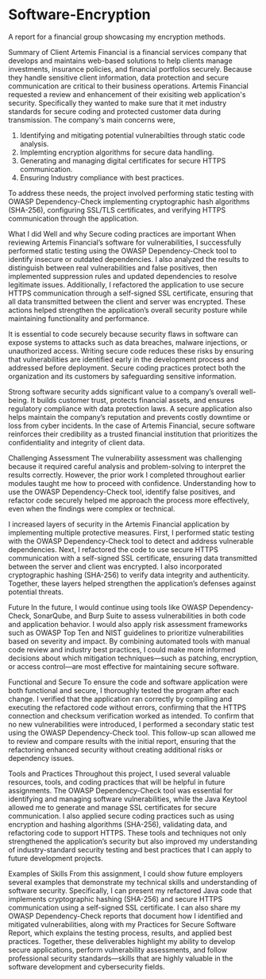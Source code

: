 # Software-Encryption
A report for a financial group showcasing my encryption methods.

Summary of Client
Artemis Financial is a financial services company that develops and maintains web-based solutions to help clients manage investments, insurance policies, and financial portfolios securely. 
Because they handle sensitive client information, data protection and secure communication are critical to their business operations. Artemis Financial requested a review and enhancement of
their exisiting web application's security. Specifically they wanted to make sure that it met industry standards for secure coding and protected customer data during transmission. The company's
main concerns were, 
1. Identifying and mitigating potential vulnerabilties through static code analysis.
2. Implemting encryption algorithms for secure data handling.
3. Generating and managing digital certificates for secure HTTPS communication.
4. Ensuring Industry compliance with best practices.

 To address these needs, the project involved performing static testing with OWASP Dependency-Check implementing cryptographic hash algorithms (SHA-256), configuring SSL/TLS certificates,
 and verifying HTTPS communication through the application.
 
What I did Well and why Secure coding practices are important
 When reviewing Artemis Financial’s software for vulnerabilities, I successfully performed static testing using the OWASP Dependency-Check tool to identify insecure or outdated dependencies. I also analyzed the results to distinguish between real vulnerabilities and false positives, 
 then implemented suppression rules and updated dependencies to resolve legitimate issues. Additionally, I refactored the application to use secure HTTPS communication through a self-signed SSL certificate, ensuring that all data transmitted between the client and server was encrypted. 
 These actions helped strengthen the application’s overall security posture while maintaining functionality and performance.

 It is essential to code securely because security flaws in software can expose systems to attacks such as data breaches, malware injections, or unauthorized access. Writing secure code reduces these risks by ensuring that vulnerabilities are identified early in the development process 
 and addressed before deployment. Secure coding practices protect both the organization and its customers by safeguarding sensitive information.

 Strong software security adds significant value to a company’s overall well-being. It builds customer trust, protects financial assets, and ensures regulatory compliance with data protection laws. A secure application also helps maintain the company’s reputation and prevents costly 
 downtime or loss from cyber incidents. In the case of Artemis Financial, secure software reinforces their credibility as a trusted financial institution that prioritizes the confidentiality and integrity of client data.

Challenging Assessment
 The vulnerability assessment was challenging because it required careful analysis and problem-solving to interpret the results correctly. However, the prior work I completed throughout earlier modules taught me how to proceed with confidence. Understanding how to use the OWASP 
 Dependency-Check tool, identify false positives, and refactor code securely helped me approach the process more effectively, even when the findings were complex or technical.

 I increased layers of security in the Artemis Financial application by implementing multiple protective measures. First, I performed static testing with the OWASP Dependency-Check tool to detect and address vulnerable dependencies. Next, I refactored the code to use secure HTTPS 
 communication with a self-signed SSL certificate, ensuring data transmitted between the server and client was encrypted. I also incorporated cryptographic hashing (SHA-256) to verify data integrity and authenticity. Together, these layers helped strengthen the application’s defenses 
 against potential threats.

 Future
 In the future, I would continue using tools like OWASP Dependency-Check, SonarQube, and Burp Suite to assess vulnerabilities in both code and application behavior. I would also apply risk assessment frameworks such as OWASP Top Ten and NIST guidelines to prioritize vulnerabilities 
 based on severity and impact. By combining automated tools with manual code review and industry best practices, I could make more informed decisions about which mitigation techniques—such as patching, encryption, or access control—are most effective for maintaining secure software.

Functional and Secure
 To ensure the code and software application were both functional and secure, I thoroughly tested the program after each change. I verified that the application ran correctly by compiling and executing the refactored code without errors, confirming that the HTTPS connection and checksum 
 verification worked as intended. To confirm that no new vulnerabilities were introduced, I performed a secondary static test using the OWASP Dependency-Check tool. This follow-up scan allowed me to review and compare results with the initial report, ensuring that the refactoring enhanced 
 security without creating additional risks or dependency issues.

Tools and Practices
 Throughout this project, I used several valuable resources, tools, and coding practices that will be helpful in future assignments. The OWASP Dependency-Check tool was essential for identifying and managing software vulnerabilities, while the Java Keytool allowed me to generate and manage 
 SSL certificates for secure communication. I also applied secure coding practices such as using encryption and hashing algorithms (SHA-256), validating data, and refactoring code to support HTTPS. These tools and techniques not only strengthened the application’s security but also improved 
 my understanding of industry-standard security testing and best practices that I can apply to future development projects.

Examples of Skills
 From this assignment, I could show future employers several examples that demonstrate my technical skills and understanding of software security. Specifically, I can present my refactored Java code that implements cryptographic hashing (SHA-256) and secure HTTPS communication using a 
 self-signed SSL certificate. I can also share my OWASP Dependency-Check reports that document how I identified and mitigated vulnerabilities, along with my Practices for Secure Software Report, which explains the testing process, results, and applied best practices. Together, 
 these deliverables highlight my ability to develop secure applications, perform vulnerability assessments, and follow professional security standards—skills that are highly valuable in the software development and cybersecurity fields.
